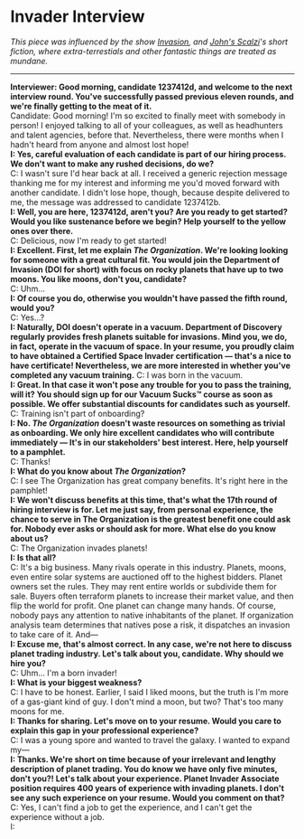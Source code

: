 # Invader Interview

*This piece was influenced by the show [Invasion](https://en.wikipedia.org/wiki/Invasion_(2021_TV_series)), and [John's Scalzi](https://en.wikipedia.org/wiki/John_Scalzi)'s short fiction, where extra-terrestials and other fantastic things are treated as mundane.*

---

**Interviewer: Good morning, candidate 1237412d, and welcome to the next interview round. You've successfully passed previous eleven rounds, and we're finally getting to the meat of it.**  
Candidate: Good morning! I'm so excited to finally meet with somebody in person! I enjoyed talking to all of your colleagues, as well as headhunters and talent agencies, before that. Nevertheless, there were months when I hadn't heard from anyone and almost lost hope!  
**I: Yes, careful evaluation of each candidate is part of our hiring process. We don't want to make any rushed decisions, do we?**  
C: I wasn't sure I'd hear back at all. I received a generic rejection message thanking me for my interest and informing me you'd moved forward with another candidate. I didn't lose hope, though, because despite delivered to me, the message was addressed to candidate 1237412b.  
**I: Well, you are here, 1237412d, aren't you? Are you ready to get started? Would you like sustenance before we begin? Help yourself to the yellow ones over there.**  
C: Delicious, now I'm ready to get started!  
**I: Excellent. First, let me explain *The Organization*. We're looking looking for someone with a great cultural fit. You would join the Department of Invasion (DOI for short) with focus on rocky planets that have up to two moons. You like moons, don't you, candidate?**  
C: Uhm…  
**I: Of course you do, otherwise you wouldn't have passed the fifth round, would you?**  
C: Yes…?  
**I: Naturally, DOI doesn't operate in a vacuum. Department of Discovery regularly provides fresh planets suitable for invasions. Mind you, we do, in fact, operate in the vacuum of space. In your resume, you proudly claim to have obtained a Certified Space Invader certification — that's a nice to have certificate! Nevertheless, we are more interested in whether you've completed any vacuum training.**
C: I was born in the vacuum.  
**I: Great. In that case it won't pose any trouble for you to pass the training, will it? You should sign up for our Vacuum Sucks™ course as soon as possible. We offer substantial discounts for candidates such as yourself.**  
C: Training isn't part of onboarding?  
**I: No. *The Organization* doesn't waste resources on something as trivial as onboarding. We only hire excellent candidates who will contribute immediately — It's in our stakeholders' best interest. Here, help yourself to a pamphlet.**  
C: Thanks!  
**I: What do you know about *The Organization*?**  
C: I see The Organization has great company benefits. It's right here in the pamphlet!  
**I: We won't discuss benefits at this time, that's what the 17th round of hiring interview is for. Let me just say, from personal experience, the chance to serve in The Organization is the greatest benefit one could ask for. Nobody ever asks or should ask for more. What else do you know about us?**  
C: The Organization invades planets!  
**I: Is that all?**  
C: It's a big business. Many rivals operate in this industry. Planets, moons, even entire solar systems are auctioned off to the highest bidders. Planet owners set the rules. They may rent entire worlds or subdivide them for sale. Buyers often terraform planets to increase their market value, and then flip the world for profit. One planet can change many hands. Of course, nobody pays any attention to native inhabitants of the planet. If organization analysis team determines that natives pose a risk, it dispatches an invasion to take care of it. And—  
**I: Excuse me, that's almost correct. In any case, we're not here to discuss planet trading industry. Let's talk about you, candidate. Why should we hire you?**  
C: Uhm… I'm a born invader!  
**I: What is your biggest weakness?**  
C: I have to be honest. Earlier, I said I liked moons, but the truth is I'm more of a gas-giant kind of guy. I don't mind a moon, but two? That's too many moons for me.  
**I: Thanks for sharing. Let's move on to your resume. Would you care to explain this gap in your professional experience?**  
C: I was a young spore and wanted to travel the galaxy. I wanted to expand my—  
**I: Thanks. We're short on time because of your irrelevant and lengthy description of planet trading. You do know we have only five minutes, don't you?! Let's talk about your experience. Planet Invader Associate position requires 400 years of experience with invading planets. I don't see any such experience on your resume. Would you comment on that?**  
C: Yes, I can't find a job to get the experience, and I can't get the experience without a job.  
I:    


